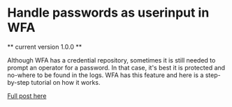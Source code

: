 # Handle passwords as userinput in WFA

** current version 1.0.0 **

Although WFA has a credential repository, sometimes it is still needed to prompt an operator for a password.
In that case, it's best it is protected and no-where to be found in the logs.
WFA has this feature and here is a step-by-step tutorial on how it works.

[Full post here](http://www.wfaguy.com/2018/03/wfa-handling-passwords-as-userinput.html)
